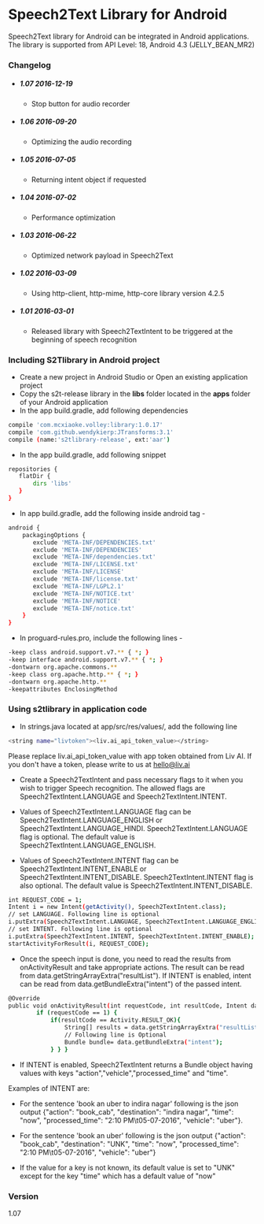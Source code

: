 # Speech2Text Library for Android

Speech2Text library for Android can be integrated in Android applications. The library is supported from API Level: 18, Android 4.3 (JELLY_BEAN_MR2) 

### Changelog
- ##### 1.07 2016-12-19
    - Stop button for audio recorder

- ##### 1.06 2016-09-20
    - Optimizing the audio recording

- ##### 1.05 2016-07-05
    - Returning intent object if requested
    
- ##### 1.04 2016-07-02
    - Performance optimization
    
- ##### 1.03 2016-06-22
    - Optimized network payload in Speech2Text

- ##### 1.02 2016-03-09
    - Using http-client, http-mime, http-core library version 4.2.5

- ##### 1.01 2016-03-01
   - Released library with Speech2TextIntent to be triggered at the beginning of speech recognition


### Including S2Tlibrary in Android project

- Create a new project in Android Studio or Open an existing application project
- Copy the s2t-release library in the **libs** folder located in the **apps** folder of your Android application
- In the app build.gradle, add following dependencies 
```sh
compile 'com.mcxiaoke.volley:library:1.0.17'
compile 'com.github.wendykierp:JTransforms:3.1'
compile (name:'s2tlibrary-release', ext:'aar')
```

- In the app build.gradle, add following snippet
```sh
repositories {
   flatDir {
       dirs 'libs'
   }
}
```

- In app build.gradle, add the following inside android tag -
```sh
android {
    packagingOptions {
       exclude 'META-INF/DEPENDENCIES.txt'
       exclude 'META-INF/DEPENDENCIES'
       exclude 'META-INF/dependencies.txt'
       exclude 'META-INF/LICENSE.txt'
       exclude 'META-INF/LICENSE'
       exclude 'META-INF/license.txt'
       exclude 'META-INF/LGPL2.1'
       exclude 'META-INF/NOTICE.txt'
       exclude 'META-INF/NOTICE'
       exclude 'META-INF/notice.txt'
    }
}
```

- In proguard-rules.pro, include the following lines -
```sh
-keep class android.support.v7.** { *; }
-keep interface android.support.v7.** { *; }
-dontwarn org.apache.commons.**
-keep class org.apache.http.** { *; }
-dontwarn org.apache.http.**
-keepattributes EnclosingMethod
```


### Using s2tlibrary in application code
 - In strings.java located at app/src/res/values/, add the following line 
 ```sh
 <string name="livtoken"><liv.ai_api_token_value></string>
 ```
 Please replace liv.ai_api_token_value with app token obtained from Liv AI. If you don't have a token, please write to us at hello@liv.ai
 
 - Create a Speech2TextIntent and pass necessary flags to it when you wish to trigger Speech recognition. The allowed flags are Speech2TextIntent.LANGUAGE and Speech2TextIntent.INTENT.
 
 - Values of Speech2TextIntent.LANGUAGE flag can be Speech2TextIntent.LANGUAGE_ENGLISH or Speech2TextIntent.LANGUAGE_HINDI. Speech2TextIntent.LANGUAGE flag is optional. The default value is Speech2TextIntent.LANGUAGE_ENGLISH.

 - Values of Speech2TextIntent.INTENT flag can be Speech2TextIntent.INTENT_ENABLE or Speech2TextIntent.INTENT_DISABLE. Speech2TextIntent.INTENT flag is also optional. The default value is Speech2TextIntent.INTENT_DISABLE.

```sh
int REQUEST_CODE = 1;
Intent i = new Intent(getActivity(), Speech2TextIntent.class);
// set LANGUAGE. Following line is optional
i.putExtra(Speech2TextIntent.LANGUAGE, Speech2TextIntent.LANGUAGE_ENGLISH);
// set INTENT. Following line is optional
i.putExtra(Speech2TextIntent.INTENT, Speech2TextIntent.INTENT_ENABLE);
startActivityForResult(i, REQUEST_CODE);
```
 
- Once the speech input is done, you need to read the results from onActivityResult and take appropriate actions. The result can be read from data.getStringArrayExtra("resultList"). If INTENT is enabled, intent can be read from data.getBundleExtra("intent") of the passed intent.

```sh
@Override
public void onActivityResult(int requestCode, int resultCode, Intent data) {
        if (requestCode == 1) {
            if(resultCode == Activity.RESULT_OK){
                String[] results = data.getStringArrayExtra("resultList"); 
                // Following line is Optional
                Bundle bundle= data.getBundleExtra("intent");
            } } }
```

- If INTENT is enabled, Speech2TextIntent returns a Bundle object having values with keys "action","vehicle","processed_time" and "time". 

Examples of INTENT are:

- For the sentence 'book an uber to indira nagar' following is the json output
{"action": "book_cab", "destination": "indira nagar", "time": "now", "processed_time": "2:10 PM\t05-07-2016", "vehicle": "uber"}.

- For the sentence 'book an uber' following is the json output
{"action": "book_cab", "destination": "UNK", "time": "now", "processed_time": "2:10 PM\t05-07-2016", "vehicle": "uber"}

- If the value for a key is not known, its default value is set to "UNK" except for the key "time" which has a default value of "now"

### Version
1.07
